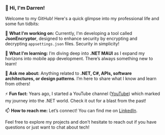 ### 👋 Hi, I'm Darren!

Welcome to my GitHub! Here's a quick glimpse into my professional life and some fun tidbits:

🔭 **What I'm working on:** Currently, I'm developing a tool called **JsonEncryptor**, designed to enhance security by encrypting and decrypting `appsettings.json` files. Security in simplicity!

🌱 **What I'm learning:** I’m diving deep into **.NET MAUI** as I expand my horizons into mobile app development. There’s always something new to learn!

💬 **Ask me about:** Anything related to **.NET, C#, APIs, software architectures, or design patterns**. I’m here to share what I know and learn from others!

⚡ **Fun fact:** Years ago, I started a YouTube channel ([YouTube](https://www.youtube.com/darrenleecsharp)) which marked my journey into the .NET world. Check it out for a blast from the past!

📫 **How to reach me:** Let’s connect! You can find me on [LinkedIn](https://www.linkedin.com/in/darrenleeyx).

Feel free to explore my projects and don't hesitate to reach out if you have questions or just want to chat about tech!
